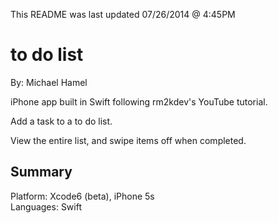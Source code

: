 This README was last updated 07/26/2014 @ 4:45PM  

# to do list
By: Michael Hamel  

iPhone app built in Swift following rm2kdev's YouTube tutorial.  

Add a task to a to do list.

View the entire list, and swipe items off when completed.

## Summary

Platform: Xcode6 (beta), iPhone 5s  
Languages: Swift 
